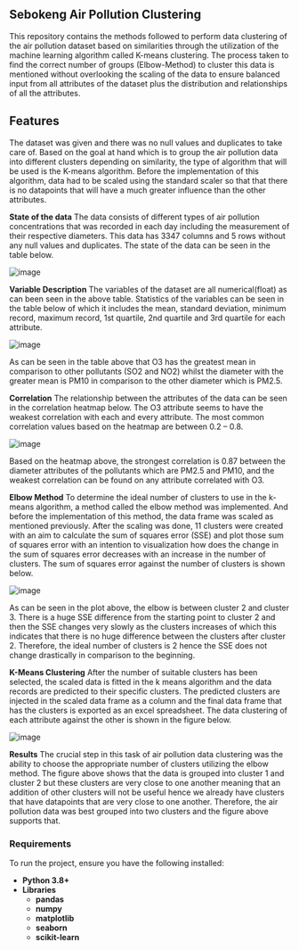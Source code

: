## Sebokeng Air Pollution Clustering
This repository contains the methods followed to perform data clustering of the air pollution dataset 
based on similarities through the utilization of the machine learning algorithm called K-means clustering.
The process taken to find the correct number of groups (Elbow-Method) to cluster this data is mentioned without
overlooking the scaling of the data to ensure balanced input from all attributes of the dataset plus the distribution
and relationships of all the attributes. 

## Features
The dataset was given and there was no null values and duplicates to take care of. Based on the goal at hand which is to
group the air pollution data into different clusters depending on similarity, the type of algorithm that will be used is 
the K-means algorithm. Before the implementation of this algorithm, data had to be scaled using the standard scaler so
that that there is no datapoints that will have a much greater influence than the other attributes.

**State of the data**
The data consists of different types of air pollution concentrations that was recorded in 
each day including the measurement of their respective diameters. This data has 3347 
columns and 5 rows without any null values and duplicates. The state of the data can be 
seen in the table below.

![image](https://github.com/user-attachments/assets/b595e282-846a-4e37-a31a-c2fedf317e8a)

**Variable Description**
The variables of the dataset are all numerical(float) as can been seen in the above table. 
Statistics of the variables can be seen in the table below of which it includes the mean, 
standard deviation, minimum record, maximum record, 1st quartile, 2nd quartile and 3rd 
quartile for each attribute.

![image](https://github.com/user-attachments/assets/052740dd-3a5b-4c3b-bef4-3ec31d51f52f)

As can be seen in the table above that O3 has the greatest mean in comparison to other 
pollutants (SO2 and NO2) whilst the diameter with the greater mean is PM10 in comparison 
to the other diameter which is PM2.5.

**Correlation**
The relationship between the attributes of the data can be seen in the correlation 
heatmap below. The O3 attribute seems to have the weakest correlation with each and 
every attribute. The most common correlation values based on the heatmap are between 
0.2 – 0.8. 

![image](https://github.com/user-attachments/assets/f9c118cf-0af8-4cc7-92f6-ee4259e7817c)

Based on the heatmap above, the strongest correlation is 0.87 between the diameter 
attributes of the pollutants which are PM2.5 and PM10, and the weakest correlation can 
be found on any attribute correlated with O3.

**Elbow Method**
To determine the ideal number of clusters to use in the k-means algorithm, a method 
called the elbow method was implemented. And before the implementation of this method,
the data frame was scaled as mentioned previously. After the scaling was done, 11 clusters
were created with an aim to calculate the sum of squares error (SSE) and plot those sum of
squares error with an intention to visualization how does the change in the sum of squares
error decreases with an increase in the number of clusters. The sum of squares error against
the number of clusters is shown below.

![image](https://github.com/user-attachments/assets/09810a95-023f-4bca-8942-80e08706123f)

As can be seen in the plot above, the elbow is between cluster 2 and cluster 3. There is a 
huge SSE difference from the starting point to cluster 2 and then the SSE changes very 
slowly as the clusters increases of which this indicates that there is no huge difference 
between the clusters after cluster 2. Therefore, the ideal number of clusters is 2 hence 
the SSE does not change drastically in comparison to the beginning.

**K-Means Clustering**
After the number of suitable clusters has been selected, the scaled data is fitted in the k
means algorithm and the data records are predicted to their specific clusters. The predicted
clusters are injected in the scaled data frame as a column and the final data frame that has
the clusters is exported as an excel spreadsheet. The data clustering of each attribute 
against the other is shown in the figure below.

![image](https://github.com/user-attachments/assets/2a3bfbdc-c490-4045-9a62-60f9f06b57cd)

**Results**
The crucial step in this task of air pollution data clustering was the ability to choose the 
appropriate number of clusters utilizing the elbow method. The figure above shows that 
the data is grouped into cluster 1 and cluster 2 but these clusters are very close to one 
another meaning that an addition of other clusters will not be useful hence we already 
have clusters that have datapoints that are very close to one another. Therefore, the air 
pollution data was best grouped into two clusters and the figure above supports that.

### Requirements
To run the project, ensure you have the following installed:

- **Python 3.8+**
- **Libraries**
  - **pandas**
  - **numpy**
  - **matplotlib**
  - **seaborn**
  - **scikit-learn**




